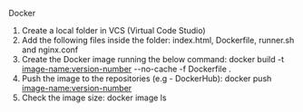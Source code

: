 Docker

1. Create a local folder in VCS (Virtual Code Studio)
2. Add the following files inside the folder: index.html, Dockerfile, runner.sh and nginx.conf
3. Create the Docker image running the below command: 
    docker build -t <image-name:version-number> --no-cache -f Dockerfile .
4. Push the image to the repositories (e.g - DockerHub):
    docker push <image-name:version-number>
5. Check the image size:
    docker image ls
